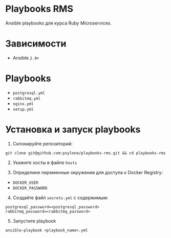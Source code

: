 # Playbooks RMS

Ansible playbooks для курса Ruby Microservices.

# Зависимости

+ Ansible `2.9+`

# Playbooks

+ `postgresql.yml`
+ `rabbitmq.yml`
+ `nginx.yml`
+ `setup.yml`

# Установка и запуск playbooks

1. Склонируйте репозиторий:

```
git clone git@github.com:psylone/playbooks-rms.git && cd playbooks-rms
```

2. Укажите хосты в файле `hosts`

3. Определине переменные окружения для доступа к Docker Registry:

+ `DOCKER_USER`
+ `DOCKER_PASSWORD`

4. Создайте файл `secrets.yml` с содержимым:

```
postgresql_password=<postgresql_password>
rabbitmq_password=<rabbitmq_password>
```

5. Запустите playbook

```
ansible-playbook <playbook_name>.yml
```
